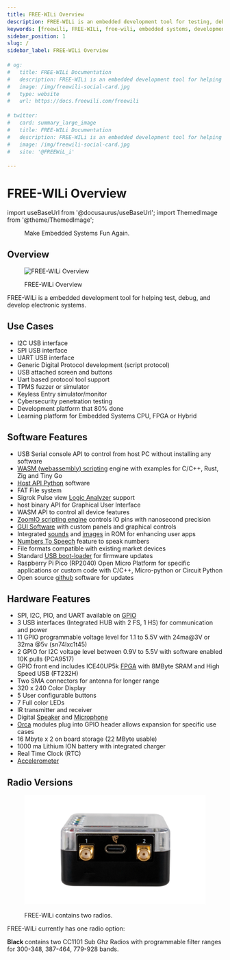 ```yaml
---
title: FREE-WILi Overview
description: FREE-WILi is an embedded development tool for testing, debugging, and developing electronic systems. Explore its software and hardware features, use cases, and more.
keywords: [freewili, FREE-WILi, free-wili, embedded systems, development tool, electronic systems, debugging, testing, I2C, SPI, UART]
sidebar_position: 1
slug: /
sidebar_label: FREE-WILi Overview

# og:
#   title: FREE-WILi Documentation
#   description: FREE-WILi is an embedded development tool for helping test, debug, and develop electronic systems.
#   image: /img/freewili-social-card.jpg
#   type: website
#   url: https://docs.freewili.com/freewili

# twitter:
#   card: summary_large_image
#   title: FREE-WILi Documentation
#   description: FREE-WILi is an embedded development tool for helping test, debug, and develop electronic systems.
#   image: /img/freewili-social-card.jpg
#   site: '@FREEWiL_i'

---
```


# FREE-WILi Overview

import useBaseUrl from '@docusaurus/useBaseUrl';
import ThemedImage from '@theme/ThemedImage';

<!-- <div class="text--center">

<figure>

![FREE-WILi Overview](./assets/freewili-overview.jpg "FREE-WILi Overview")
<figcaption>Make Embedded Systems Fun Again.</figcaption>
</figure>
</div> -->



<div class="text--center">

<figure>
  <ThemedImage
    alt="FREE-WILi Overview"
    sources={{
      light: useBaseUrl('./img/freewili-overview-light.jpg'),
      dark: useBaseUrl('./img/freewili-overview.jpg'),
    }}
  />
  <figcaption>Make Embedded Systems Fun Again.</figcaption>
</figure>
</div>

## Overview

<div class="text--center">

<figure>

![FREE-WILi Overview](./assets/Free_WiLi_Overview.png "FREE-WILi Overview")
<figcaption>FREE-WILi Overview</figcaption>
</figure>
</div>

FREE-WILi is a embedded development tool for helping test, debug, and develop electronic systems.

## Use Cases

- I2C USB interface
- SPI USB interface
- UART USB interface
- Generic Digital Protocol development (script protocol)
- USB attached screen and buttons <!-- - Uart based protocol tool support (cxpi, sent, flexwire) -->
- Uart based protocol tool support
- TPMS fuzzer or simulator
- Keyless Entry simulator/monitor
- Cybersecurity penetration testing
- Development platform that 80% done
- Learning platform for Embedded Systems CPU, FPGA or Hybrid
<!-- - TI Wireless Battery Management -->
<!-- - Interface for:
  - 6LoWPAN
  - Amazon Sidewalk
  - IEEE 802.15.4
  - MIOTY
  - Proprietary 2.4 GHz
  - Thread
  - Wi-SUN NWP
  - Wireless M-Bus
  - Zigbee -->
<!-- - Learning platform for Embedded Systems -->

## Software Features

- USB Serial console API to control from host PC without installing any software
- [WASM (webassembly) scripting](/io-app/scripting-with-wasm/) engine with examples for C/C++, Rust, Zig and Tiny Go
- [Host API Python](https://github.com/freewili/freewili-python/) software
- FAT File system 
- Sigrok Pulse view [Logic Analyzer](/io-app/logic-analyzer/) support
- host binary API for Graphical User Interface
- WASM API to control all device features
- [ZoomIO scripting engine](/io-app/scripting-with-zoomio/) controls IO pins with nanosecond precision
- [GUI Software](/gui-screen-buttons-and-lights/) with custom panels and graphical controls
- Integrated [sounds](/gui-screen-buttons-and-lights/making-sounds/) and [images](/gui-screen-buttons-and-lights/displaying-images/) in ROM for enhancing user apps
- [Numbers To Speech](/gui-screen-buttons-and-lights/making-sounds/) feature to speak numbers
- File formats compatible with existing market devices
- Standard [USB boot-loader](/freewili-firmware-update/) for firmware updates
- Raspberry Pi Pico (RP2040) Open Micro Platform for specific applications or custom code with C/C++, Micro-python or Circuit Python
- Open source [github](https://github.com/freewili/) software for updates

## Hardware Features

- SPI, I2C, PIO, and UART available on [GPIO](/gpio/)
- 3 USB interfaces (Integrated HUB with 2 FS, 1 HS) for communication and power
- 11 GPIO programmable voltage level for 1.1 to 5.5V with 24ma@3V or 32ma @5v (sn74lxc1t45)
- 2 GPIO for I2C voltage level between 0.9V to 5.5V with software enabled 10K pulls (PCA9517)
- GPIO front end includes ICE40UP5k [FPGA](/hardware-low-level-details/ice40-fpga/) with 8MByte SRAM and High Speed USB (FT232H)
- Two SMA connectors for antenna for longer range
- 320 x 240 Color Display
- 5 User configurable buttons
- 7 Full color LEDs
- IR transmitter and receiver
- Digital [Speaker](/gui-screen-buttons-and-lights/making-sounds/) and [Microphone](/gui-screen-buttons-and-lights/capturing-audio-from-microphone/) <!-- - Raspberry Pi Pico (RP2040) Open Micro Platform for specific applications or custom code -->
- [Orca](/extending-with-orcas/) modules plug into GPIO header allows expansion for specific use cases <!-- - [IO App](/io-app/) firmware allows exercising all IO, USB Host API and Standalone scripting  --> <!-- - GUI App firmware with Graphical panel and user controls -->
- 16 Mbyte x 2 on board storage (22 MByte usable)
- 1000 ma Lithium ION battery with integrated charger
- Real Time Clock (RTC)
- [Accelerometer](/gui-screen-buttons-and-lights/accelerometer/)

## Radio Versions

<div class="text--center">

<figure>

![Radio Versions](./assets/radio-versions.png "Radio Versions")
<figcaption>FREE-WILi contains two radios.</figcaption>
</figure>
</div>

FREE-WILi currently has one radio option:

<span class="span-black">**Black**</span> contains two CC1101 Sub Ghz Radios with programmable filter ranges for 300-348, 387-464, 779-928 bands.

<!-- <span style={{color:'red'}}>**Red**</span> contains two CC1352P7 MCUs with Sub Ghz Radio and 2.4 Ghz radios with high level support for 6LoWPAN, Amazon Sidewalk, IEEE 802.15.4, MIOTY, Proprietary 2.4 GHz, Thread, Wi-SUN NWP, Wireless M-Bus, Zigbee

<span style={{color:'#a855f7'}}>**Purple**</span> contains two CC2662 MCUs for supporting and testing TI Wireless BMS Applications

<span style={{color:'#3b82f6'}}>**Blue**</span> contains no radio for lower cost applications or applications where radios are not permitted. -->